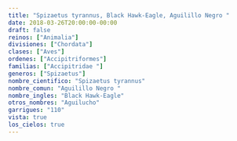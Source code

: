 ```yaml
---
title: "Spizaetus tyrannus, Black Hawk-Eagle, Aguilillo Negro "
date: 2018-03-26T20:00:00-00:00
draft: false
reinos: ["Animalia"]
divisiones: ["Chordata"]
clases: ["Aves"]
ordenes: ["Accipitriformes"]
familias: ["Accipitridae "]
generos: ["Spizaetus"]
nombre_cientifico: "Spizaetus tyrannus"
nombre_comun: "Aguilillo Negro "
nombre_ingles: "Black Hawk-Eagle"
otros_nombres: "Aguilucho"
garrigues: "110"
vista: true
los_cielos: true
---
```

